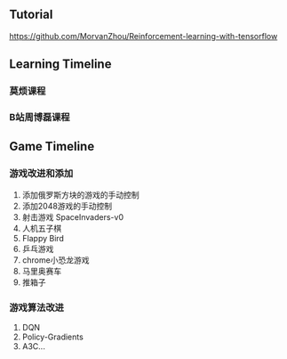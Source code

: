 ## Tutorial  
https://github.com/MorvanZhou/Reinforcement-learning-with-tensorflow
## Learning Timeline
### 莫烦课程 
### B站周博磊课程  
## Game Timeline
### 游戏改进和添加    
1. 添加俄罗斯方块的游戏的手动控制  
2. 添加2048游戏的手动控制  
3. 射击游戏 SpaceInvaders-v0  
4. 人机五子棋  
5. Flappy Bird  
6. 乒乓游戏  
7. chrome小恐龙游戏  
8. 马里奥赛车    
9. 推箱子   
### 游戏算法改进
1. DQN
2. Policy-Gradients  
3. A3C...